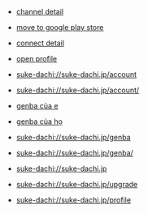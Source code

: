 * <a href="https://staging.dev.monstar.ch/channel/channels/Y2hhbm5lbHMvOTgxNA%3D%3D?action=play">channel detail</a> 


* <a href="suke-dachi://suke-dachi.jp/account/2e146682e9a04d6d87194b5e50625bb8?playmarket=false">move to google play store</a> 


* <a href="suke-dachi://suke-dachi.jp/account/7e486d499f2444cd998efc475cac54b0">connect detail</a> 

* <a href="suke-dachi://suke-dachi.jp/account/a8bd9e34d2ae4b92a686d53f057745b0">open profile</a>

* <a href="suke-dachi://suke-dachi.jp/account">suke-dachi://suke-dachi.jp/account</a> 

* <a href="suke-dachi://suke-dachi.jp/account/">suke-dachi://suke-dachi.jp/account/</a>

* <a href="suke-dachi://suke-dachi.jp/genba/7deb4a99cbbb40cea423da1465e7a471">genba của e</a> 

* <a href="suke-dachi://suke-dachi.jp/genba/9a8fae56680b4bdfa3c066c6ed86082f">genba của họ</a> 

* <a href="suke-dachi://suke-dachi.jp/genba">suke-dachi://suke-dachi.jp/genba</a> 

* <a href="suke-dachi://suke-dachi.jp/genba/">suke-dachi://suke-dachi.jp/genba/</a> 

* <a href="suke-dachi://suke-dachi.jp">suke-dachi://suke-dachi.jp</a> 

* <a href="suke-dachi://suke-dachi.jp/upgrade">suke-dachi://suke-dachi.jp/upgrade</a> 

* <a href="suke-dachi://suke-dachi.jp/profile">suke-dachi://suke-dachi.jp/profile</a> 
